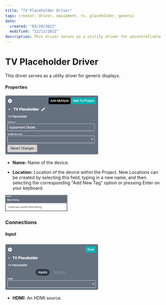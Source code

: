 ```yaml
---
title: "TV Placeholder Driver"
tags: creator, driver, equipment, tv, placeholder, generic
date:
  created: "03/28/2022"
  modified: "12/12/2022"
description: This driver serves as a utility driver for uncontrollable displays.
---
```


# TV Placeholder Driver

This driver serves as a utility driver for generic displays.

#### Properties
<a href="../../../../Assets/Knowledge-Base/Creator/Drivers/tv-placeholder.png">
  <img src="../../../../Assets/Knowledge-Base/Creator/Drivers/tv-placeholder.png" alt="TV Placeholder - connections - input" width="300" height="">
</a>

* **Name:** Name of the device.

* **Location:** Location of the device within the Project. New Locations can be created by selecting this field, typing in a new name, and then selecting the corresponding "Add New Tag" option or pressing Enter on your keyboard.
<img src="../../../../Assets/Knowledge-Base/Creator/Drivers/locations-add.png" alt="Adding Main Dining Tag to Location" width="200" height="">

### Connections

##### Input
<a href="../../../../Assets/Knowledge-Base/Creator/Drivers/tv-placeholder-connections-input.png">
  <img src="../../../../Assets/Knowledge-Base/Creator/Drivers/tv-placeholder-connections-input.png" alt="TV Placeholder - connections - input" width="300" height="">
</a>

* **HDMI:** An HDMI source.
